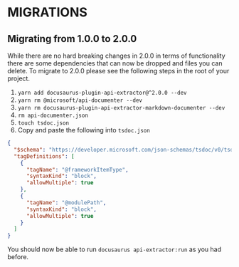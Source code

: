 # MIGRATIONS

## Migrating from 1.0.0 to 2.0.0

While there are no hard breaking changes in 2.0.0 in terms of functionality there are some dependencies that can now be dropped and files you can delete. To migrate to 2.0.0 please see the following steps in the root of your project.

1. `yarn add docusaurus-plugin-api-extractor@^2.0.0 --dev`
2. `yarn rm @microsoft/api-documenter --dev`
3. `yarn rm docusaurus-plugin-api-extractor-markdown-documenter --dev`
4. `rm api-documenter.json`
5. `touch tsdoc.json`
6. Copy and paste the following into `tsdoc.json`

```json
{
  "$schema": "https://developer.microsoft.com/json-schemas/tsdoc/v0/tsdoc.schema.json",
  "tagDefinitions": [
    {
      "tagName": "@frameworkItemType",
      "syntaxKind": "block",
      "allowMultiple": true
    },
    {
      "tagName": "@modulePath",
      "syntaxKind": "block",
      "allowMultiple": true
    }
  ]
}
```

You should now be able to run `docusaurus api-extractor:run` as you had before.